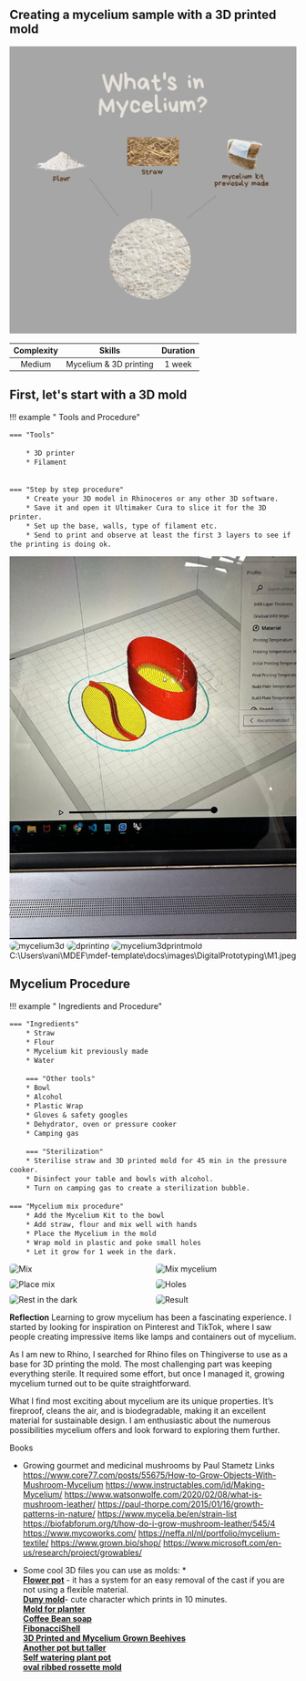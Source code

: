 ## Creating a mycelium sample with a 3D printed mold
![Mycellium cover](<../../images/MyceliumIngredients.png>)

| Complexity | Skills |  Duration |   
| :-----:| :-------: | :-----: | 
| Medium | Mycelium & 3D printing |1 week |

## First, let's start with a 3D mold
!!! example " Tools and Procedure"

	=== "Tools"
        	  
        * 3D printer 
        * Filament


	=== "Step by step procedure"
        * Create your 3D model in Rhinoceros or any other 3D software. 
        * Save it and open it Ultimaker Cura to slice it for the 3D printer. 
        * Set up the base, walls, type of filament etc. 
        * Send to print and observe at least the first 3 layers to see if the printing is doing ok. 

![mycelium3d](../../images/DigitalPrototyping/3dFile.jpeg)
<img src="../images/DigitalPrototyping/3dFile.jpeg" alt="mycelium3d" style="border-radius: 10px;"> 
<img src="../images/DigitalPrototyping/3dprinting.jpeg" alt="dprinting" style="border-radius: 10px;"> 
<img src="../images/DigitalPrototyping/mycelium3dprintmold.jpeg" alt="mycelium3dprintmold" style="border-radius: 10px;"> 
C:\Users\vani\MDEF\mdef-template\docs\images\DigitalPrototyping\M1.jpeg
## Mycelium Procedure
!!! example " Ingredients and Procedure"

	=== "Ingredients"
        * Straw
        * Flour
        * Mycelium kit previously made
        * Water

        === "Other tools"
        * Bowl
        * Alcohol
        * Plastic Wrap
        * Gloves & safety googles
        * Dehydrator, oven or pressure cooker
        * Camping gas

        === "Sterilization"
        * Sterilise straw and 3D printed mold for 45 min in the pressure cooker. 
        * Disinfect your table and bowls with alcohol.
        * Turn on camping gas to create a sterilization bubble.

	=== "Mycelium mix procedure"
        * Add the Mycelium Kit to the bowl
        * Add straw, flour and mix well with hands
        * Place the Mycelium in the mold
        * Wrap mold in plastic and poke small holes 
        * Let it grow for 1 week in the dark. 

<!--*add images and gifs here of the build process* -->
<!-- Markdown Content -->
<div class="image-grid">
  <img src="../images/DigitalPrototyping/M1.jpeg" class="grid-item" alt="Mix">
  <img src="../images/DigitalPrototyping/M2.jpeg" class="grid-item" alt="Mix mycelium">
  <img src="../images/DigitalPrototyping/M3.jpeg" class="grid-item portrait-image" alt="Place mix">
  <img src="../images/DigitalPrototyping/M4.jpeg" class="grid-item" alt="Holes">
  <img src="../images/DigitalPrototyping/M5.jpeg" class="grid-item" alt="Rest in the dark">
  <img src="../images/DigitalPrototyping/M6.jpeg" class="grid-item" alt="Result">
  <!-- Add more images as needed -->
</div>


<!-- CSS Styles -->
<style>
  /* Styles for the image grid container */
  .image-grid {
    display: grid;
    grid-template-columns: repeat(2, 1fr); /* Two columns */
    /*grid-template-columns: repeat(auto-fill, minmax(200px, 1fr));*/ /*use this line of code to create a responsive grid that will place all images in one continuous row - each image will shrink accordignly*/
    grid-gap: 10px;
    /* Additional grid container styles can be added here */
  }

  /* Styles for individual grid items (images) */
  .grid-item {
    width: 100%;
    height: auto;
    object-fit: cover;
    border-radius: 5px; /* Add rounded corners to images */
    /* Additional styles for grid items can be added here */
  }
  /* Styles for portrait images */ /*apply this class to any portrait photo in a grid to crop it to landscape: class="grid-item portrait-image" */
.portrait-image {
    object-position: center middle; /* Adjust this property to control the cropping of portrait images */
  }
</style>


**Reflection**
Learning to grow mycelium has been a fascinating experience. I started by looking for inspiration on Pinterest and TikTok, where I saw people creating impressive items like lamps and containers out of mycelium.

As I am new to Rhino, I searched for Rhino files on Thingiverse to use as a base for 3D printing the mold. The most challenging part was keeping everything sterile. It required some effort, but once I managed it, growing mycelium turned out to be quite straightforward.

What I find most exciting about mycelium are its unique properties. It’s fireproof, cleans the air, and is biodegradable, making it an excellent material for sustainable design. I am enthusiastic about the numerous possibilities mycelium offers and look forward to exploring them further.

Books
- Growing gourmet and medicinal mushrooms by Paul Stametz
Links
https://www.core77.com/posts/55675/How-to-Grow-Objects-With-Mushroom-Mycelium
https://www.instructables.com/id/Making-Mycelium/
https://www.watsonwolfe.com/2020/02/08/what-is-mushroom-leather/
https://paul-thorpe.com/2015/01/16/growth-patterns-in-nature/
https://www.mycelia.be/en/strain-list
https://biofabforum.org/t/how-do-i-grow-mushroom-leather/545/4
https://www.mycoworks.com/
https://neffa.nl/nl/portfolio/mycelium-textile/
https://www.grown.bio/shop/
https://www.microsoft.com/en-us/research/project/growables/

* Some cool 3D files you can use as molds: * <br>
**[Flower pot](https://www.thingiverse.com/thing:3598511)** - it has a system for an easy removal of the cast if you are not using a flexible material. <br>
**[Duny mold](https://www.thingiverse.com/thing:438250)**- cute character which prints in 10 minutes. <br>
**[Mold for planter](https://www.thingiverse.com/thing:4089572/files)** <br>
**[Coffee Bean soap](https://www.thingiverse.com/thing:2132254)** <br>
**[FibonacciShell](https://www.thingiverse.com/thing:955219)** <br>
**[3D Printed and Mycelium Grown Beehives](https://www.instructables.com/3D-Printed-and-Mycelium-Grown-Beehives/)** <br>
**[Another pot but taller](https://cults3d.com/en/3d-model/home/igneous-brim-vase)** <br>
**[Self watering plant pot](https://cults3d.com/en/3d-model/home/self-watering-plant-pot)** <br>
**[oval ribbed rossette mold](https://cults3d.com/en/3d-model/art/oval-ribbed-rosette-relief-and-mold-3d-print-model)** <br>

